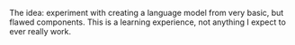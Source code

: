 The idea: experiment with creating a language model from very basic, but flawed components. This is a learning experience, not anything I expect to ever really work. 
